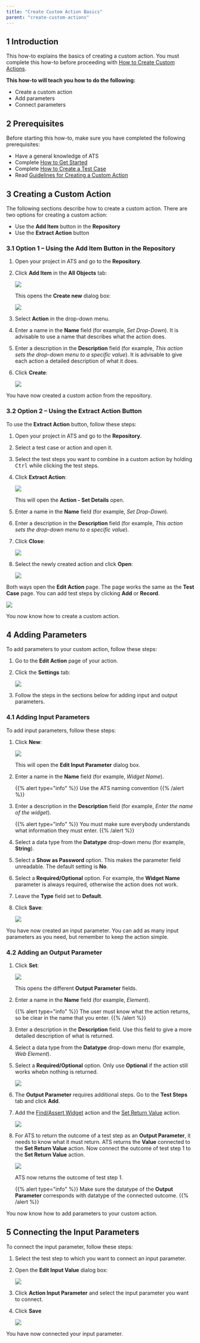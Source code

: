 ```yaml
---
title: "Create Custom Action Basics"
parent: "create-custom-actions"
---
```


## 1 Introduction

This how-to explains the basics of creating a custom action. You must complete this how-to before proceeding with [How to Create Custom Actions](create-custom-actions).

**This how-to will teach you how to do the following:**

* Create a custom action
* Add parameters
* Connect parameters

## 2 Prerequisites

Before starting this how-to, make sure you have completed the following prerequisites:

* Have a general knowledge of ATS
* Complete [How to Get Started](getting-started)
* Complete [How to Create a Test Case](create-a-test-case)
* Read [Guidelines for Creating a Custom Action](guidelines-custom-action-1)

## 3 Creating a Custom Action

The following sections describe how to create a custom action. There are two options for creating a custom action:

* Use the **Add Item** button in the **Repository**
* Use the **Extract Action** button

### 3.1 Option 1 – Using the Add Item Button in the Repository

1. Open your project in ATS and go to the **Repository**.
2.  Click **Add Item** in the **All Objects** tab:
    
    ![](attachments/custom-action-basics/repository-add-item.png)

    This opens the **Create new** dialog box:
    
    ![](attachments/custom-action-basics/create-new-action-dialog.png)

3. Select **Action** in the drop-down menu.
4. Enter a name in the **Name** field (for example, *Set Drop-Down*). It is advisable to use a name that describes what the action does.
5. Enter a description in the **Description** field (for example, *This action sets the drop-down menu to a specific value*). It is advisable to give each action a detailed description of what it does.
6.  Click **Create**:
    
    ![](attachments/custom-action-basics/create-new-action-dialog-complete.png)

You have now created a custom action from the repository.

### 3.2 Option 2 – Using the Extract Action Button

To use the **Extract Action** button, follow these steps:

1.  Open your project in ATS and go to the **Repository**.
2.  Select a test case or action and open it.
3.  Select the test steps you want to combine in a custom action by holding <kbd>Ctrl</kbd> while clicking the test steps.
4.  Click **Extract Action**:
    
    ![](attachments/custom-action-basics/test-case-extract-action.png)

    This will open the **Action - Set Details** open.
5.  Enter a name in the **Name** field (for example, *Set Drop-Down*).
6.  Enter a description in the **Description** field (for example, *This action sets the drop-down menu to a specific value*).
7.  Click **Close**:
    
    ![](attachments/custom-action-basics/test-case-action-set-details.png)

8.  Select the newly created action and click **Open**:
    
    ![](attachments/custom-action-basics/test-case-open-new-action.png)

Both ways open the **Edit Action** page. The page works the same as the **Test Case** page. You can add test steps by clicking **Add** or **Record**.

![](attachments/custom-action-basics/edit-action-page-add-record.png)

You now know how to create a custom action.

## 4 Adding Parameters

To add parameters to your custom action, follow these steps:

1.  Go to the **Edit Action** page of your action.
2.  Click the **Settings** tab:
    
    ![](attachments/custom-action-basics/edit-action-page-settings.png)

3. Follow the steps in the sections below for adding input and output parameters.

### 4.1 Adding Input Parameters

To add input parameters, follow these steps:

1.  Click **New**:
    
    ![](attachments/custom-action-basics/edit-action-page-settings-new.png)

    This will open the **Edit Input Parameter** dialog box.

2.  Enter a name in the **Name** field (for example, *Widget Name*).

    {{% alert type="info" %}}
    Use the ATS naming convention
    {{% /alert %}}

3.  Enter a description in the **Description** field (for example, *Enter the name of the widget*).

    {{% alert type="info" %}}
    You must make sure everybody understands what information they must enter.
    {{% /alert %}}
  
4.  Select a data type from the **Datatype** drop-down menu (for example, **String**).
5.  Select a **Show as Password** option. This makes the parameter field unreadable. The default setting is **No**.
6.  Select a **Required/Optional** option. For example, the **Widget Name** parameter is always required, otherwise the action does not work.
7.  Leave the **Type** field set to **Default**.
8.  Click **Save**:
    
    ![](attachments/custom-action-basics/new-action-edit-input-parameter.png)

You have now created an input parameter. You can add as many input parameters as you need, but remember to keep the action simple.

### 4.2 Adding an Output Parameter

1.  Click **Set**:
    
    ![](attachments/custom-action-basics/edit-action-page-settings-set.png)

    This opens the different **Output Parameter** fields.

2.  Enter a name in the **Name** field (for example, *Element*).

    {{% alert type="info" %}}
    The user must know what the action returns, so be clear in the name that you enter.
    {{% /alert %}}
  
3.  Enter a description in the **Description** field. Use this field to give a more detailed description of what is returned.
4.  Select a data type from the **Datatype** drop-down menu (for example, *Web Element*).
5.  Select a **Required/Optional** option. Only use **Optional** if the action still works whebn nothing is returned.
    
    ![](attachments/custom-action-basics/new-action-output-parameter-complete.png)

6.  The **Output Parameter** requires additional steps. Go to the **Test Steps** tab and click **Add**.
7.  Add the [Find/Assert Widget](/addons/ats/refguide/rg-version-1/findassert-widget) action and the [Set Return Value](/addons/ats/refguide/rg-version-1/set-return-value) action.
    
    ![](attachments/custom-action-basics/output-parameter-actions.png)

8.  For ATS to return the outcome of a test step as an **Output Parameter**, it needs to know what it must return. ATS returns the **Value** connected to the **Set Return Value** action. Now connect the outcome of test step 1 to the **Set Return Value** action.
    
    ![](attachments/custom-action-basics/set-return-value-parameter.png)

    ATS now returns the outcome of test step 1.
  
    {{% alert type="info" %}}
    Make sure the datatype of the **Output Parameter** corresponds with datatype of the connected outcome.
    {{% /alert %}}

You now know how to add parameters to your custom action.

## 5 Connecting the Input Parameters

To connect the input parameter, follow these steps:

1.  Select the test step to which you want to connect an input parameter.
2.  Open the **Edit Input Value** dialog box:
    
    ![](attachments/custom-action-basics/edit-value-input-dialog.png)

3.  Click **Action Input Parameter** and select the input parameter you want to connect.
4.  Click **Save**
    
    ![](attachments/custom-action-basics/action-input-parameter-edit.png)

You have now connected your input parameter.
 

